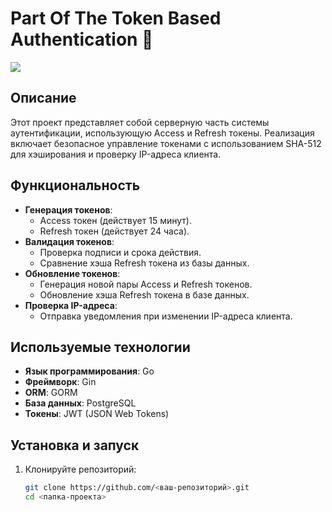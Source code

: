 # Part Of The Token Based Authentication 🔐

![](https://github.com/pequod44/go-jwt/tree/dev/Media/access&refresh_tokens.gif)

## Описание
Этот проект представляет собой серверную часть системы аутентификации, использующую Access и Refresh токены. Реализация включает безопасное управление токенами с использованием SHA-512 для хэширования и проверку IP-адреса клиента.

## Функциональность
- **Генерация токенов**:
  - Access токен (действует 15 минут).
  - Refresh токен (действует 24 часа).
- **Валидация токенов**:
  - Проверка подписи и срока действия.
  - Сравнение хэша Refresh токена из базы данных.
- **Обновление токенов**:
  - Генерация новой пары Access и Refresh токенов.
  - Обновление хэша Refresh токена в базе данных.
- **Проверка IP-адреса**:
  - Отправка уведомления при изменении IP-адреса клиента.

## Используемые технологии
- **Язык программирования**: Go
- **Фреймворк**: Gin
- **ORM**: GORM
- **База данных**: PostgreSQL
- **Токены**: JWT (JSON Web Tokens)

## Установка и запуск
1. Клонируйте репозиторий:
   ```bash
   git clone https://github.com/<ваш-репозиторий>.git
   cd <папка-проекта>
